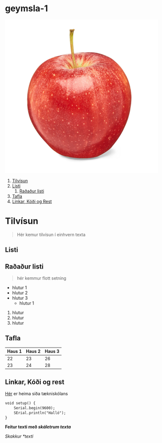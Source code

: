 # geymsla-1


![Epli](epli.jpeg)

1. [Tilvísun](#tilvísun)
1. [Listi](#listi)
    1. [Raðaður listi](#raðaður-listi)
1. [Tafla](#tafla)
1. [Linkar, Kóði og Rest](#linkar-kóði-og-rest)


# Tilvísun

>Hér kemur tilvísun í einhvern texta

## Listi

## Raðaður listi

> hér kemmur flott setning

- hlutur 1
- hlutur 2 
- hlutur 3
    - hlutur 1
1. hlutur
1. hlutur
1. hlutur

## Tafla
Haus 1 | Haus 2 | Haus 3
---| ---| ---
22 | 23 | 26 
23 | 24 | 28 

## Linkar, Kóði og rest
[Hér](https://tskoli.is/) er heima síða tækniskólans


```arduino
void setup() {
    Serial.begin(9600);
    SErial.println("Halló");
}
```

**Feitur texti með *skáletrum texta***

*Skakkur \*texti*

<!-- ~~Gegnum strikað~~ -->


